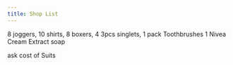 ```yaml
---
title: Shop List
---
```


8 joggers, 
10 shirts,
8 boxers, 
4 3pcs singlets,
1 pack Toothbrushes
1 Nivea Cream
Extract soap 

ask cost of Suits